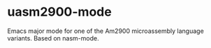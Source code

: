 # uasm2900-mode
Emacs major mode for one of the Am2900 microassembly language variants. Based on nasm-mode.

